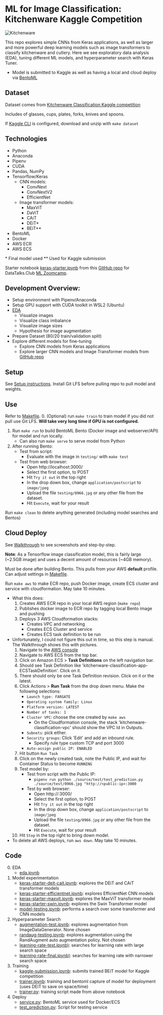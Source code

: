 # ML for Image Classification: Kitchenware Kaggle Competition

![Kitchenware](https://storage.googleapis.com/kaggle-competitions/kaggle/42532/logos/header.png)

This repo explores simple CNNs from Keras applications, as well as larger and more powerful deep learning models such as image transformers to classify kitchenware and cutlery. Here we see exploratory data analysis (EDA), tuning different ML models, and hyperparameter search with Keras Tuner.
- Model is submitted to Kaggle as well as having a local and cloud deploy via [BentoML](https://www.bentoml.com/)

## Dataset

Dataset comes from [Kitchenware Classification Kaggle competition](https://www.kaggle.com/competitions/kitchenware-classification)

Includes of glasses, cups, plates, forks, knives and spoons.

If [Kaggle CLI](https://www.kaggle.com/docs/api) is configured, download and unzip with `make dataset`

## Technologies
- Python
- Anaconda
- Pipenv
- CUDA
- Pandas, NumPy
- Tensorflow/Keras
    - CNN models:
        - ConvNext
        - ConvNextV2
        - EfficientNet
    - Image transformer models:
        - MaxViT
        - DaViT
        - CAiT
        - DEiT\*
        - BEiT\**
- BentoML
- Docker
- AWS ECR
- AWS ECS

\* Final model used
\** Used for Kaggle submission

Starter notebook [keras-starter.ipynb](./source/notebooks/keras-starter.ipynb) from this [GitHub repo](https://github.com/DataTalksClub/kitchenware-competition-starter) for DataTalks.Club [ML Zoomcamp](https://github.com/alexeygrigorev/mlbookcamp-code).

## Development Overview:
- Setup environment with Pipenv/Anaconda
- Setup GPU support with CUDA toolkit in WSL2 (Ubuntu)
- [EDA](./source/notebooks/eda.ipynb)
    - Visualize images
    - Visualize class imbalance
    - Visualize image sizes
    - Hypothesis for image augmentation
- Prepare Dataset (80/20 train/validation split)
- Explore different models for fine-tuning
    - Explore CNN models from Keras applications
    - Explore larger CNN models and Image Transformer models from [GitHub repo](https://github.com/leondgarse/)

## Setup

See [Setup instructions](./SETUP.md). Install Git LFS before pulling repo to pull model and weights.

## Use

Refer to [Makefile](./Makefile).
0. (Optional) run `make train` to train model if you did not pull use Git LFS. **Will take very long time if GPU is not configured.**
1. Run `make run` to build BentoML Bento (Docker image and webserver/API) for model and run locally.
    - Can also run `make serve` to serve model from Python
2. After running Bento:
    - Test from script:
        - Evaluate with the image in `testing/` with `make test`
    - Test from web browser:
        - Open http://localhost:3000/
        - Select the first option, to POST
        - Hit `Try it out` in the top right
        - In the drop down box, change `application/postscript` to `image/jpeg`
        - Upload the file `testing/0966.jpg` or any other file from the dataset.
        - Hit `Execute`, wait for your result

Run `make clean` to delete anything generated (including model searches and Bentos)

## Cloud Deploy

See [Walkthrough](./WALKTHROUGH.md) to see screenshots and step-by-step.

**Note**: As a Tensorflow image classification model, this is fairly large (~2.5GB image) and uses a decent amount of resources (~4GB memory).

Must be done after building Bento. This pulls from your AWS **default** profile. Can adjust settings in [Makefile](./Makefile).

Run `make aws` to make ECR repo, push Docker image, create ECS cluster and service with cloudformation. May take 10 minutes.
- What this does:
    1. Creates AWS ECR repo in your local AWS region (`make repo`)
    2. Publishes docker image to ECR repo by tagging local Bento image and pushing
    3. Deploys 3 AWS Cloudformation stacks:
        - Creates VPC and networking
        - Creates ECS Cluster and service
        - Creates ECS task definition to be run
- Unfortunately, I could not figure this out in time, so this step is manual. The Walkthrough shows this with pictures.
    1. Navigate to the [AWS console](https://aws.amazon.com/)
    2. Navigate to AWS ECS from the top bar.
    3. Click on Amazon ECS > **Task Definitions** on the left navigation bar.
    4. Should see Task Definition like 'kitchenware-classification-app-ECSTaskDefinition'. Click on it.
    5. There should only be one Task Definition revision. Click on it or the latest.
    6. Click Actions > **Run Task** from the drop down menu. Make the following selections:
        - `Launch type: FARGATE`
        - `Operating system family: Linux`
        - `Platform version: LATEST`
        - `Number of tasks: 1`
        - `Cluster VPC`: choose the one created by `make aws`
            - On the Cloudformation console, the stack 'kitchenware-classification-vpc' should show the VPC Id in Outputs.
        - `Subnets`: pick either.
        - `Security groups`: Click 'Edit' and add an inbound rule.
            - Specify rule type custom TCP and port 3000
        - `Auto-assign public IP: ENABLED`
    7. Hit button `Run Task`
    8. Click on the newly created task, note the Public IP, and wait for Container Status to become `RUNNING`
    9. Test model by:
        - Test from script with the Public IP:
            - `pipenv run python ./source/test/test_prediction.py ./source/test/0966.jpg "http://<public-ip>:3000`
        - Test by web browser:
            - Open http://<public-ip>:3000/
            - Select the first option, to POST
            - Hit `Try it out` in the top right
            - In the drop down box, change `application/postscript` to `image/jpeg`
            - Upload the file `testing/0966.jpg` or any other file from the dataset.
            - Hit `Execute`, wait for your result
    10. Hit `Stop` in the top right to bring down model. 
- To delete all AWS deploys, run `aws down`. May take 10 minutes.

## Code

0. EDA
    - [eda.ipynb](./notebooks/eda.ipynb)
1. Model experimentation
    - [keras-starter-deit-cait.ipynb](./notebooks/keras-starter-deit-cait.ipynb): explores the DEiT and CAiT transformer models
    - [keras-starter-efficientnet.ipynb](./notebooks/keras-starter-efficientnet.ipynb): explores EfficientNet CNN models
    - [keras-starter-maxvit.ipynb](./notebooks/keras-starter-maxvit.ipynb): explores the MaxViT transformer model
    - [keras-starter-swin.ipynb](./notebooks/keras-starter-swin.ipynb): explores the Swin Transformer model
    - [model-testing.ipynb](./notebooks/model-testing.ipynb): performs a search over some transformer and CNN models
2. Hyperparameter Search
    - [augmentation-test.ipynb](./notebooks/augmentation-test.ipynb): explores augmentation from ImageDataGenerator. None chosen
    - [randaug-testing.ipynb](./notebooks/randaug-testing.ipynb): explores augmentation using the RandAugment auto augmentation policy. Not chosen
    - [learning-rate-test.ipynb)](./notebooks/learning-rate-test.ipynb): searches for learning rate with large search space
    - [learning-rate-final.ipynb)](./notebooks/learning-rate-final.ipynb): searches for learning rate with narrower search space
3. Training
    - [kaggle-submission.ipynb](./notebooks/kaggle-submission.ipynb): submits trained BEiT model for Kaggle competition
    - [trainer.ipynb](./trainer.ipynb): training and bentoml capture of model for deployment (uses DEiT to save on space/time)
    - [trainer.py](./trainer.py): training script made from above notebook
4. Deploy
    - [service.py](./service.py): BentoML service used for Docker/ECS
    - [test_prediction.py](./testing/test_prediction.py): Script for testing service 
